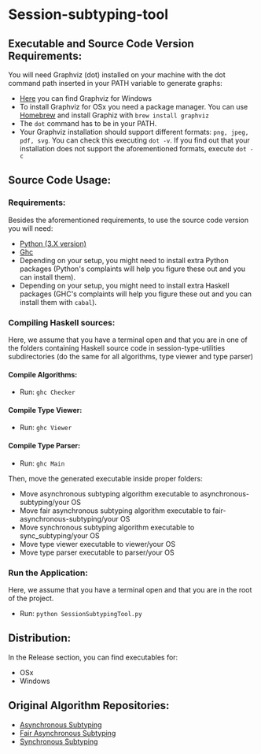 # Session-subtyping-tool

## Executable and Source Code Version Requirements:

You will need Graphviz (dot) installed on your machine with the dot command path inserted in your PATH variable to generate graphs:

- [Here](https://www2.graphviz.org/Packages/stable/windows/10/cmake/Release/x64/graphviz-install-2.44.1-win64.exe) you can find Graphviz for Windows
- To install Graphviz for OSx you need a package manager. You can use [Homebrew](https://brew.sh) and install Graphiz with `brew install graphviz`
- The `dot` command has to be in your PATH.
- Your Graphviz installation should support different formats: `png, jpeg, pdf, svg`. You can check this executing `dot -v`. If you find out that your installation does not support the aforementioned formats, execute `dot -c`

## Source Code Usage:

### Requirements:
Besides the aforementioned requirements, to use the source code version you will need:
- [Python (3.X version)](https://www.python.org/downloads/)
- [Ghc](https://www.haskell.org/platform/)
- Depending on your setup, you might need to install extra Python packages (Python's complaints will help you figure these out and you can install them).
- Depending on your setup, you might need to install extra Haskell packages (GHC's complaints will help you figure these out and you can install them with `cabal`).

### Compiling Haskell sources:
Here, we assume that you have a terminal open and that you are in one of the folders containing Haskell source code in session-type-utilities subdirectories (do the same for all algorithms, type viewer and type parser)

#### Compile Algorithms:
* Run: `ghc Checker`
 
#### Compile Type Viewer:
* Run: `ghc Viewer`

#### Compile Type Parser:
* Run: `ghc Main`

Then, move the generated executable inside proper folders:
- Move asynchronous subtyping algorithm executable to asynchronous-subtyping/your OS 
- Move fair asynchronous subtyping algorithm executable to fair-asynchronous-subtyping/your OS 
- Move synchronous subtyping algorithm executable to sync_subtyping/your OS 
- Move type viewer executable to viewer/your OS 
- Move type parser executable to parser/your OS


### Run the Application:
Here, we assume that you have a terminal open and that you are in the root of the project.
* Run: `python SessionSubtypingTool.py`

## Distribution:
In the Release section, you can find executables for:
- OSx
- Windows

## Original Algorithm Repositories:
- [Asynchronous Subtyping](https://github.com/julien-lange/asynchronous-subtyping)
- [Fair Asynchronous Subtyping](https://github.com/julien-lange/fair-asynchronous-subtyping)
- [Synchronous Subtyping](https://bitbucket.org/julien-lange/modelcheckingsessiontypesubtyping/src/master/)
